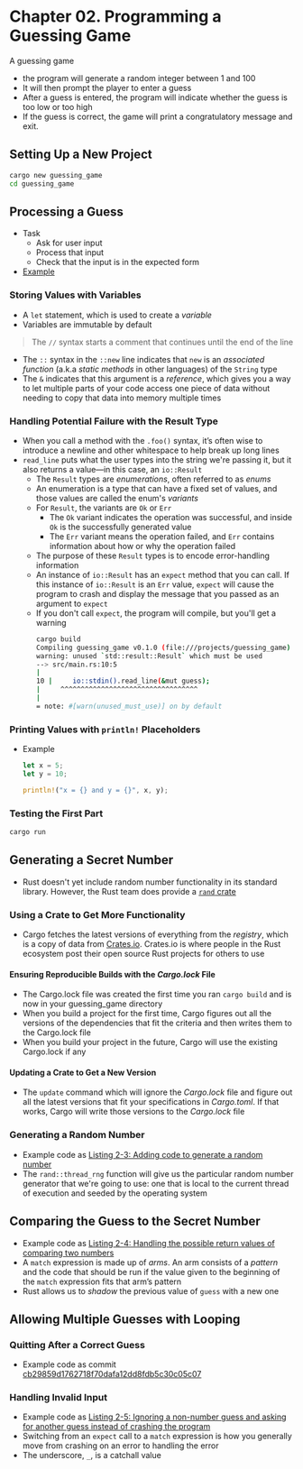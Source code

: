 # Chapter 02. Programming a Guessing Game

A guessing game
- the program will generate a random integer between 1 and 100
- It will then prompt the player to enter a guess
- After a guess is entered, the program will indicate whether the guess is too low or too high
- If the guess is correct, the game will print a congratulatory message and exit.

## Setting Up a New Project 

```bash
cargo new guessing_game
cd guessing_game
```


## Processing a Guess 
- Task
  - Ask for user input
  - Process that input
  - Check that the input is in the expected form
- [Example](https://github.com/sammyne/the-rust-programming-language/commit/8b4ce81dc972eb4f1d0da44afc789dc8e5f2ed61)

### Storing Values with Variables 
- A `let` statement, which is used to create a *variable*
- Variables are immutable by default
> The `//` syntax starts a comment that continues until the end of the line
- The `::` syntax in the `::new` line indicates that `new` is an *associated
function* (a.k.a *static methods* in other languages) of the `String` type
- The `&` indicates that this argument is a *reference*, which gives you a way to
let multiple parts of your code access one piece of data without needing to
copy that data into memory multiple times
### Handling Potential Failure with the Result Type 
- When you call a method with the `.foo()` syntax, it’s often wise to introduce a
newline and other whitespace to help break up long lines
- `read_line` puts what the user types into the string we're passing it, but it also returns a value—in this case, an `io::Result`
    - The `Result` types are *enumerations*, often referred to as *enums*
    - An enumeration is a type that can have a fixed set of values, and those values are called the enum's *variants*
    - For `Result`, the variants are `Ok` or `Err`
      - The `Ok` variant indicates the operation was successful, and inside `Ok` is the successfully generated value
      - The `Err` variant means the operation failed, and `Err` contains information about how or why the operation failed
    - The purpose of these `Result` types is to encode error-handling information
    - An instance of `io::Result` has an `expect` method that you can call. If this instance of `io::Result` is an `Err` value, `expect` will cause the program to crash and display the message that you passed as an argument to `expect`
    - If you don't call `expect`, the program will compile, but you'll get a warning
        ```bash
        cargo build
        Compiling guessing_game v0.1.0 (file:///projects/guessing_game)
        warning: unused `std::result::Result` which must be used
        --> src/main.rs:10:5
        |
        10 |     io::stdin().read_line(&mut guess);
        |     ^^^^^^^^^^^^^^^^^^^^^^^^^^^^^^^^^^
        |
        = note: #[warn(unused_must_use)] on by default
        ```
### Printing Values with `println!` Placeholders 
- Example
    ```rust
    let x = 5;
    let y = 10;

    println!("x = {} and y = {}", x, y);
    ```
### Testing the First Part
```bash
cargo run
```
## Generating a Secret Number
- Rust doesn't yet include random number functionality in its standard
library. However, the Rust team does provide a [`rand` crate](https://crates.io/crates/rand)
### Using a Crate to Get More Functionality 
- Cargo fetches the latest versions of
everything from the *registry*, which is a copy of data from
[Crates.io](https://crates.io/). Crates.io is where people in the Rust ecosystem post
their open source Rust projects for others to use
#### Ensuring Reproducible Builds with the *Cargo.lock* File
- The Cargo.lock file was created the first time you ran `cargo build` and is now in your guessing_game directory
- When you build a project for the first time, Cargo figures out all the versions
of the dependencies that fit the criteria and then writes them to the
Cargo.lock file
- When you build your project in the future, Cargo will use the existing Cargo.lock if any

#### Updating a Crate to Get a New Version
- The `update` command which will ignore the *Cargo.lock* file and figure out all the latest versions that fit your specifications in *Cargo.toml*. If that works, Cargo will write those versions to the *Cargo.lock* file
### Generating a Random Number
- Example code as [Listing 2-3: Adding code to generate a random number](https://github.com/sammyne/the-rust-programming-language/commit/2f1c4e936b35138906e9ed8ad4e509c8ed013fb4)
- The `rand::thread_rng` function
will give us the particular random number generator that we're going to use:
one that is local to the current thread of execution and seeded by the
operating system
## Comparing the Guess to the Secret Number
- Example code as [Listing 2-4: Handling the possible return values of comparing two numbers](https://github.com/sammyne/the-rust-programming-language/commit/49c4f9c8a91bbff46cb97b61f06002092968d276)
- A `match` expression is made up of *arms*. An arm consists of a *pattern* and
the code that should be run if the value given to the beginning of the `match`
expression fits that arm’s pattern
- Rust allows us to *shadow* the previous value of `guess` with a new one
## Allowing Multiple Guesses with Looping
### Quitting After a Correct Guess
- Example code as commit [cb29859d1762718f70dafa12dd8fdb5c30c05c07](https://github.com/sammyne/the-rust-programming-language/commit/cb29859d1762718f70dafa12dd8fdb5c30c05c07)
### Handling Invalid Input
- Example code as [Listing 2-5: Ignoring a non-number guess and asking for another guess instead of crashing the program](https://github.com/sammyne/the-rust-programming-language/commit/b1bd33c3bb0cc5e98df696c75da34aeac990f7e6)
- Switching from an `expect` call to a `match` expression is how you generally
move from crashing on an error to handling the error
- The underscore, `_`, is a catchall value